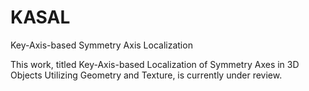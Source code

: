 # KASAL
Key-Axis-based Symmetry Axis Localization

This work, titled Key-Axis-based Localization of Symmetry Axes in 3D Objects Utilizing Geometry and Texture, is currently under review.
